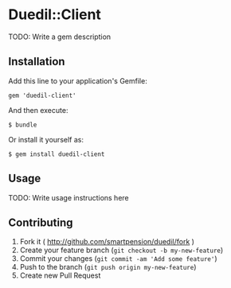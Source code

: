 # Duedil::Client

TODO: Write a gem description

## Installation

Add this line to your application's Gemfile:

    gem 'duedil-client'

And then execute:

    $ bundle

Or install it yourself as:

    $ gem install duedil-client

## Usage

TODO: Write usage instructions here

## Contributing

1. Fork it ( http://github.com/smartpension/duedil/fork )
2. Create your feature branch (`git checkout -b my-new-feature`)
3. Commit your changes (`git commit -am 'Add some feature'`)
4. Push to the branch (`git push origin my-new-feature`)
5. Create new Pull Request
